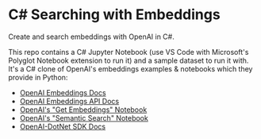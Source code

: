 # C# Searching with Embeddings

Create and search embeddings with OpenAI in C#.

This repo contains a C# Jupyter Notebook (use VS Code with Microsoft's Polyglot Notebook extension to run it) and a sample dataset to run it with. It's a C# clone of OpenAI's embeddings examples & notebooks which they provide in Python:

- [OpenAI Embeddings Docs](https://platform.openai.com/docs/guides/embeddings)
- [OpenAI Embeddings API Docs](https://platform.openai.com/docs/api-reference/embeddings)
- [OpenAI's "Get Embeddings" Notebook](https://cookbook.openai.com/examples/get_embeddings_from_dataset)
- [OpenAI's "Semantic Search" Notebook](https://cookbook.openai.com/examples/semantic_text_search_using_embeddings)
- [OpenAI-DotNet SDK Docs](https://rageagainstthepixel.github.io/OpenAI-DotNet/README.html#embeddings)
